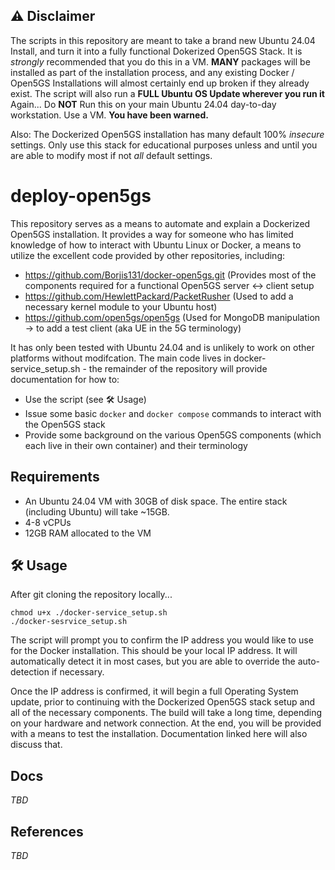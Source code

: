 ## ⚠️ Disclaimer  
The scripts in this repository are meant to take a brand new Ubuntu 24.04 Install, and turn it into a fully functional Dokerized Open5GS Stack. It is *strongly* recommended that you do this in a VM. **MANY** packages will be installed as part of the installation process, and any existing Docker / Open5GS Installations will almost certainly end up broken if they already exist. The script will also run a **FULL Ubuntu OS Update wherever you run it** Again...
Do **NOT** Run this on your main Ubuntu 24.04 day-to-day workstation. Use a VM. **You have been warned.**

Also: The Dockerized Open5GS installation has many default 100% *insecure* settings. Only use this stack for educational purposes unless and until you are able to modify most if not *all* default settings. 

# deploy-open5gs
This repository serves as a means to automate and explain a Dockerized Open5GS installation. It provides a way for someone who has limited knowledge of how to interact with Ubuntu Linux or Docker, a means to utilize the excellent code provided by other repositories, including:
* https://github.com/Borjis131/docker-open5gs.git (Provides most of the components required for a functional Open5GS server <-> client setup
* https://github.com/HewlettPackard/PacketRusher (Used to add a necessary kernel module to your Ubuntu host)
* https://github.com/open5gs/open5gs (Used for MongoDB manipulation -> to add a test client (aka UE in the 5G terminology)

It has only been tested with Ubuntu 24.04 and is unlikely to work on other platforms without modifcation. The main code lives in docker-service_setup.sh - the remainder of the repository will provide documentation for how to:
* Use the script (see 🛠️ Usage)
* Issue some basic ```docker``` and ```docker compose``` commands to interact with the Open5GS stack
* Provide some background on the various Open5GS components (which each live in their own container) and their terminology

## Requirements
* An Ubuntu 24.04 VM with 30GB of disk space. The entire stack (including Ubuntu) will take ~15GB. 
* 4-8 vCPUs
* 12GB RAM allocated to the VM

## 🛠️ Usage
After git cloning the repository locally...
```
chmod u+x ./docker-service_setup.sh
./docker-sesrvice_setup.sh
```
The script will prompt you to confirm the IP address you would like to use for the Docker installation. This should be your local IP address. It will automatically detect it in most cases, but you are able to override the auto-detection if necessary. 

Once the IP address is confirmed, it will begin a full Operating System update, prior to continuing with the Dockerized Open5GS stack setup and all of the necessary components. The build will take a long time, depending on your hardware and network connection. At the end, you will be provided with a means to test the installation. Documentation linked here will also discuss that. 

## Docs
*TBD*

## References
*TBD*
